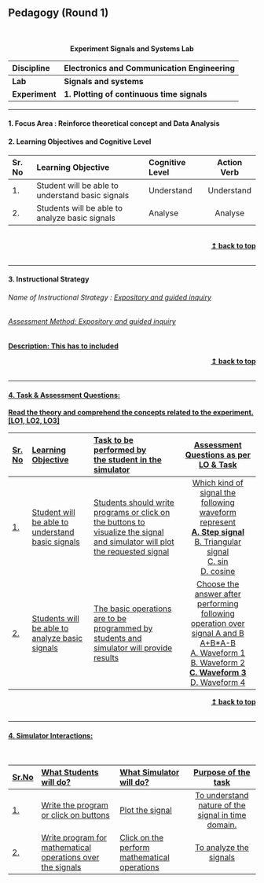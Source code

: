 ## Pedagogy (Round 1)
<p align="center">
<br>
<br>
<b> Experiment Signals and Systems Lab  <a name="top"></a> <br>
</p>

<b>Discipline | <b>Electronics and Communication Engineering
:--|:--|
<b> Lab | <b> Signals and systems
<b> Experiment|     <b> 1. Plotting of continuous time signals

<hr>

<a name="LO"></a>
#### 1. Focus Area : Reinforce theoretical concept and Data Analysis

#### 2. Learning Objectives and Cognitive Level


Sr. No |	Learning Objective	| Cognitive Level | Action Verb
:--|:--|:--|:-:
1.| Student will be able to understand basic signals | Understand  | Understand
2.| Students will be able to analyze basic signals | Analyse | Analyse



<br/>
<div align="right">
    <b><a href="#top">↥ back to top</a></b>
</div>
<br/>
<hr>

<a name="IS"></a>
#### 3. Instructional Strategy
###### Name of Instructional Strategy  :    <u> Expository and guided inquiry
###### Assessment Method: Expository and guided inquiry

<u> <b>Description: </b> This has to included </u>
<br/>
<div align="right">
    <b><a href="#top">↥ back to top</a></b>
</div>
<br/>
<hr>

<a name="AQ"></a>
#### 4. Task & Assessment Questions:

Read the theory and comprehend the concepts related to the experiment. [LO1, LO2, LO3]
<br>

Sr. No |	Learning Objective	| Task to be performed by <br> the student  in the simulator | Assessment Questions as per LO & Task
:--|:--|:--|:-:
1.| Student will be able to understand basic signals | Students should write programs or click on the buttons to visualize the signal and simulator will plot the requested signal | Which kind of signal the following waveform represent <br> <b>A. Step signal </b><br> B. Triangular signal <br> C. sin <br>D. cosine
2.| Students will be able to analyze basic signals | The basic operations are to be programmed by students and simulator will provide results | Choose the answer after performing following operation over signal A and B <br> A+B*A-B <br> A. Waveform 1 <br> B. Waveform 2 <br><b> C. Waveform 3 </b><br> D. Waveform 4


<div align="right">
    <b><a href="#top">↥ back to top</a></b>
</div>
<br/>
<hr>

<a name="SI"></a>

#### 4. Simulator Interactions:
<br>

Sr.No | What Students will do? |	What Simulator will do?	| Purpose of the task
:--|:--|:--|:--:
1.| Write the program or click on buttons |  Plot the signal  | To understand nature of the signal in time domain.
2.| Write program for mathematical operations over the signals | Click on the perform mathematical operations | To analyze the signals